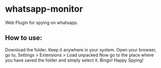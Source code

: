 # whatsapp-monitor
Web Plugin for spying on whatsapp. 
## How to use:
Download the folder. Keep it anywhere in your system.
Open your browser, go to, Settings > Extensions > Load unpacked
Now go to the place where you have saved the folder and simply select it. Bingo!
Happy Spying!
